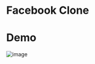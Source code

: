 # Facebook Clone 
# Demo
![image](https://github.com/sujata108btcse21/Facebook-Clone/assets/111892296/b8e4bfd2-4b63-45d5-b3c6-e7a7e89717a7)
